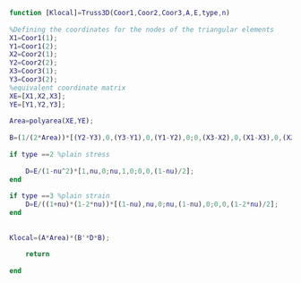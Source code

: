 ```matlabfunction [Klocal]=Truss3D(Coor1,Coor2,Coor3,A,E,type,n) %Defining the coordinates for the nodes of the triangular elementsX1=Coor1(1);Y1=Coor1(2);X2=Coor2(1);Y2=Coor2(2);X3=Coor3(1);Y3=Coor3(2);%equivalent coordinate matrixXE=[X1,X2,X3];YE=[Y1,Y2,Y3]; Area=polyarea(XE,YE); B=(1/(2*Area))*[(Y2-Y3),0,(Y3-Y1),0,(Y1-Y2),0;0,(X3-X2),0,(X1-X3),0,(X2-X1);(X3-X2),(Y2-Y3),(X1-X3),(Y3-Y1),(X2-X1),(Y1-Y2)]; if type ==2 %plain stress        D=E/(1-nu^2)*[1,nu,0;nu,1,0;0,0,(1-nu)/2];end if type ==3 %plain strain    D=E/((1+nu)*(1-2*nu))*[(1-nu),nu,0;nu,(1-nu),0;0,0,(1-2*nu)/2];end  Klocal=(A*Area)*(B'*D*B);     return    end```